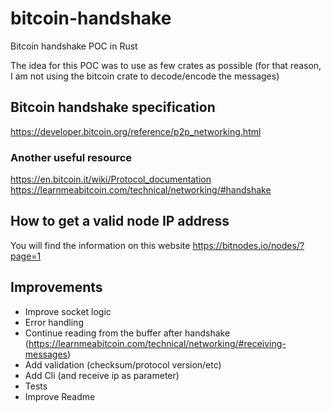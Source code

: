 # bitcoin-handshake

Bitcoin handshake POC in Rust

The idea for ​​this POC was to use as few crates as possible (for that reason, I am not using the bitcoin crate to decode/encode the messages)

## Bitcoin handshake specification

<https://developer.bitcoin.org/reference/p2p_networking.html>

### Another useful resource

<https://en.bitcoin.it/wiki/Protocol_documentation>
<https://learnmeabitcoin.com/technical/networking/#handshake>

## How to get a valid node IP address

You will find the information on this website
<https://bitnodes.io/nodes/?page=1>

## Improvements

- Improve socket logic
- Error handling
- Continue reading from the buffer after handshake (<https://learnmeabitcoin.com/technical/networking/#receiving-messages>)
- Add validation (checksum/protocol version/etc)
- Add Cli (and receive ip as parameter)
- Tests
- Improve Readme
